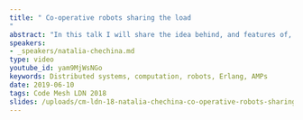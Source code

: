 ```yaml
---
title: " Co-operative robots sharing the load
"
abstract: "In this talk I will share the idea behind, and features of, Autonomous Mobile Programs (AMPs). Autonomous Mobile Programs are mobile agents that are aware of there resource needs, sensitive to their execution environment, and periodically relocate to reduce their completion time. AMPs previously have been evaluated on a small LAN, then simulated, and now we have explored their potential on a group of Raspberry Pi robots introducing fault tolerance."
speakers:
- _speakers/natalia-chechina.md
type: video
youtube_id: yam9MjWsNGo
keywords: Distributed systems, computation, robots, Erlang, AMPs
date: 2019-06-10
tags: Code Mesh LDN 2018
slides: /uploads/cm-ldn-18-natalia-chechina-co-operative-robots-sharing-the-load-compressed.pdf
---
```

